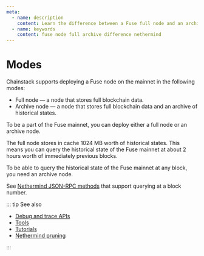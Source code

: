 ```yaml
---
meta:
  - name: description
    content: Learn the difference between a Fuse full node and an archive node. Run sample commands to see the difference.
  - name: keywords
    content: fuse node full archive difference nethermind
---
```


# Modes

Chainstack supports deploying a Fuse node on the mainnet in the following modes:

* Full node — a node that stores full blockchain data.
* Archive node — a node that stores full blockchain data and an archive of historical states.

To be a part of the Fuse mainnet, you can deploy either a full node or an archive node.

The full node stores in cache 1024 MB worth of historical states. This means you can query the historical state of the Fuse mainnet at about 2 hours worth of immediately previous blocks.

To be able to query the historical state of the Fuse mainnet at any block, you need an archive node.

See [Nethermind JSON-RPC methods](https://docs.nethermind.io/nethermind/ethereum-client/json-rpc) that support querying at a block number.

::: tip See also

* [Debug and trace APIs](/operations/fuse/debug-and-trace-apis)
* [Tools](/operations/fuse/tools)
* [Tutorials](/tutorials/fuse/)
* [Nethermind pruning](https://docs.nethermind.io/nethermind/ethereum-client/configuration/pruning)

:::
